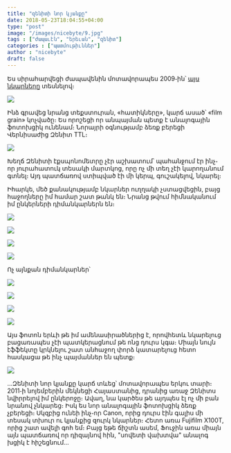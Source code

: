 ```yaml
---
title: "զենիտի նոր կյանքը"
date: 2018-05-23T18:04:55+04:00
type: "post"
image: "/images/nicebyte/9.jpg"
tags : ["ժապաւէն", "երեւան", "զենիտ"]
categories : ["պատմութիւններ"]
author : "nicebyte"
draft: false
---
```


Ես սիրահարվեցի ժապավենին մոտավորապես 2009֊ին՝ [այս նկարները](https://yozhezavrik.livejournal.com/28134.html) տեսնելով։

![](/images/nicebyte/0_sm.jpg)

Ինձ գրավեց նրանց տեքստուրան, «հատիկները», կարճ ասած՝ «film grain» կոչվածը։ Ես որոշեցի որ անպայման պետք է անալոգային ֆոտոխցիկ ունենամ։ Նորայրի օգնությամբ ձեռք բերեցի Վերնիսաժից Զենիտ TTL։

![](/images/nicebyte/1_aw_sm.jpg)

Խեղճ Զենիտի էքսպոնոմետրը չէր աշխատում՝ պահանջում էր ինչ֊որ յուրահատուկ տեսակի մարտկոց, որը ոչ մի տեղ չէի կարողանում գտնել։ Այդ պատճառով ստիպված էի մի կերպ, գուշակելով, նկարել։

Իհարկե, մեծ քանակությամբ նկարներ ուղղակի չստացվեցին, բայց հաջողները իմ համար շատ թանկ են։ Նրանց թվում հիմնականում իմ ընկերների դիմանկարներն են։

![](/images/nicebyte/2_aw_sm.jpg)

![](/images/nicebyte/3_aw_sm.jpg)

![](/images/nicebyte/4_aw_sm.jpg)

![](/images/nicebyte/5_aw_sm.jpg)

Ոչ այնքան դիմանկարներ՝

![](/images/nicebyte/6_aw_sm.jpg)

![](/images/nicebyte/7_aw_sm.jpg)

![](/images/nicebyte/8_aw_sm.jpg)

![](/images/nicebyte/10_aw_sm.jpg)

Այս ֆոտոն երևի թե իմ ամենասիրածներից է, որովհետև նկարելուց բացառապես չէի պատկերացնում թե ոնց դուրս կգա։ Միայն նույն էֆֆեկտը  կրկնելու շատ անհաջող փորձ կատարելուց հետո հասկացա թե ինչ պայմաններ են պետք։

![](/images/nicebyte/9_aw_sm.jpg)

…Զենիտի նոր կյանքը կարճ տևեց՝ մոտավորապես երկու տարի։ 2011֊ի նոյեմբերին մեկնեցի Հայաստանից, դրանից առաջ Զենիտս նվիրրելով իմ ընկերոջը։ Ավաղ, նա կարծես թե այդպես էլ ոչ մի բան նրանով չնկարեց։
Իսկ ես նոր անալոգային ֆոտոխցիկ ձեռք չբերեցի։ Սկզբից ունեի ինչ֊որ Canon, որից դուրս էին գալիս մի տեսակ տխուր ու կյանքից զուրկ նկարներ։ Հետո առա Fujifilm X100T, որից շատ ավելի գոհ եմ։ Բայց եթե ճիշտն ասեմ, Ֆուջին առա միայն այն պատճառով որ դիզայնով հին, "սովետի վախտվա" անալոգ խցիկ է հիշեցնում…

